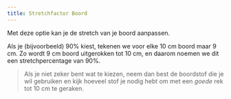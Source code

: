 ```yaml
---
title: Stretchfactor Boord
---
```


Met deze optie kan je de stretch van je boord aanpassen.

Als je (bijvoorbeeld) 90% kiest, tekenen we voor elke 10 cm boord maar 9 cm. Zo wordt 9 cm boord uitgerokken tot 10 cm, en daarom noemen we dit een stretchpercentage van 90%.

> Als je niet zeker bent wat te kiezen, neem dan best de boordstof die je wil gebruiken en kijk hoeveel stof je nodig hebt om met een *goede* rek tot 10 cm te geraken.
